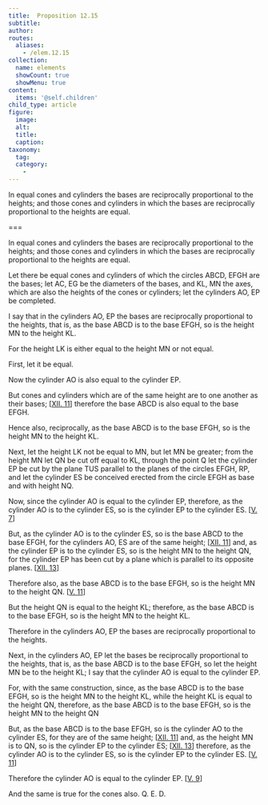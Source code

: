 ```yaml
---
title:  Proposition 12.15
subtitle: 
author:
routes:
  aliases:
    - /elem.12.15
collection:
  name: elements
  showCount: true
  showMenu: true
content:
  items: '@self.children'
child_type: article
figure:
  image:
  alt:
  title:
  caption:
taxonomy:
  tag:
  category:
    - 
---
```


<p>
       <hi rend="ital">In equal cones and cylinders the bases are reciprocally proportional to the heights; and those cones and cylinders in which the bases are reciprocally proportional to the heights are equal.</hi>
      </p>

===

<p>
       <span class="ital">In equal cones and cylinders the bases are reciprocally proportional to the heights; and those cones and cylinders in which the bases are reciprocally proportional to the heights are equal.</span>
      </p>

<p>Let there be equal cones and cylinders of which the circles <span class="ital">ABCD</span>, <span class="ital">EFGH</span> are the bases; let <span class="ital">AC</span>, <span class="ital">EG</span> be the diameters of the bases, and <span class="ital">KL</span>, <span class="ital">MN</span> the axes, which are also the heights of the cones or cylinders; let the cylinders <span class="ital">AO</span>, <span class="ital">EP</span> be completed. </p>

<p>I say that in the cylinders <span class="ital">AO</span>, <span class="ital">EP</span> the bases are reciprocally proportional to the heights, that is, as the base <span class="ital">ABCD</span> is to the base <span class="ital">EFGH</span>, so is the height <span class="ital">MN</span> to the height <span class="ital">KL</span>. 
      </p>

<p>For the height <span class="ital">LK</span> is either equal to the height <span class="ital">MN</span> or not equal. </p>

<p>First, let it be equal. </p>

<p>Now the cylinder <span class="ital">AO</span> is also equal to the cylinder <span class="ital">EP</span>. </p>

<p>But cones and cylinders which are of the same height are to one another as their bases; [<a href="/elem.12.11">XII. 11</a>] therefore the base <span class="ital">ABCD</span> is also equal to the base <span class="ital">EFGH</span>. </p>

<p>Hence also, reciprocally, as the base <span class="ital">ABCD</span> is to the base <span class="ital">EFGH</span>, so is the height <span class="ital">MN</span> to the height <span class="ital">KL</span>. </p>

<p>Next, let the height <span class="ital">LK</span> not be equal to <span class="ital">MN</span>, but let <span class="ital">MN</span> be greater; from the height <span class="ital">MN</span> let <span class="ital">QN</span> be cut off equal to <span class="ital">KL</span>, through the point <span class="ital">Q</span> let the cylinder <span class="ital">EP</span> be cut by the plane <span class="ital">TUS</span> parallel to the planes of the circles <span class="ital">EFGH</span>, <span class="ital">RP</span>, <pb n="421"/>and let the cylinder <span class="ital">ES</span> be conceived erected from the circle <span class="ital">EFGH</span> as base and with height <span class="ital">NQ</span>. </p>

<p>Now, since the cylinder <span class="ital">AO</span> is equal to the cylinder <span class="ital">EP</span>, therefore, as the cylinder <span class="ital">AO</span> is to the cylinder <span class="ital">ES</span>, so is the cylinder <span class="ital">EP</span> to the cylinder <span class="ital">ES</span>. [<a href="/elem.5.7">V. 7</a>] </p>

<p>But, as the cylinder <span class="ital">AO</span> is to the cylinder <span class="ital">ES</span>, so is the base <span class="ital">ABCD</span> to the base <span class="ital">EFGH</span>, for the cylinders <span class="ital">AO</span>, <span class="ital">ES</span> are of the same height; [<a href="/elem.12.11">XII. 11</a>] and, as the cylinder <span class="ital">EP</span> is to the cylinder <span class="ital">ES</span>, so is the height <span class="ital">MN</span> to the height <span class="ital">QN</span>, for the cylinder <span class="ital">EP</span> has been cut by a plane which is parallel to its opposite planes. [<a href="/elem.12.13">XII. 13</a>] </p>

<p>Therefore also, as the base <span class="ital">ABCD</span> is to the base <span class="ital">EFGH</span>, so is the height <span class="ital">MN</span> to the height <span class="ital">QN</span>. [<a href="/elem.5.11">V. 11</a>] </p>

<p>But the height <span class="ital">QN</span> is equal to the height <span class="ital">KL</span>; therefore, as the base <span class="ital">ABCD</span> is to the base <span class="ital">EFGH</span>, so is the height <span class="ital">MN</span> to the height <span class="ital">KL</span>. </p>

<p>Therefore in the cylinders <span class="ital">AO</span>, <span class="ital">EP</span> the bases are reciprocally proportional to the heights. </p>

<p>Next, in the cylinders <span class="ital">AO</span>, <span class="ital">EP</span> let the bases be reciprocally proportional to the heights, that is, as the base <span class="ital">ABCD</span> is to the base <span class="ital">EFGH</span>, so let the height <span class="ital">MN</span> be to the height <span class="ital">KL</span>; I say that the cylinder <span class="ital">AO</span> is equal to the cylinder <span class="ital">EP</span>. </p>

<p>For, with the same construction, since, as the base <span class="ital">ABCD</span> is to the base <span class="ital">EFGH</span>, so is the height <span class="ital">MN</span> to the height <span class="ital">KL</span>, while the height <span class="ital">KL</span> is equal to the height <span class="ital">QN</span>, therefore, as the base <span class="ital">ABCD</span> is to the base <span class="ital">EFGH</span>, so is the height <span class="ital">MN</span> to the height <span class="ital">QN</span>
      </p>

<p>But, as the base <span class="ital">ABCD</span> is to the base <span class="ital">EFGH</span>, so is the cylinder <span class="ital">AO</span> to the cylinder <span class="ital">ES</span>, for they are of the same height; [<a href="/elem.12.11">XII. 11</a>] and, as the height <span class="ital">MN</span> is to <span class="ital">QN</span>, so is the cylinder <span class="ital">EP</span> to the cylinder <span class="ital">ES</span>; [<a href="/elem.12.13">XII. 13</a>] therefore, as the cylinder <span class="ital">AO</span> is to the cylinder <span class="ital">ES</span>, so is the cylinder <span class="ital">EP</span> to the cylinder <span class="ital">ES</span>. [<a href="/elem.5.11">V. 11</a>] <pb n="422"/></p>

<p>Therefore the cylinder <span class="ital">AO</span> is equal to the cylinder <span class="ital">EP</span>. [<a href="/elem.5.9">V. 9</a>] </p>

<p>And the same is true for the cones also. Q. E. D.</p>
